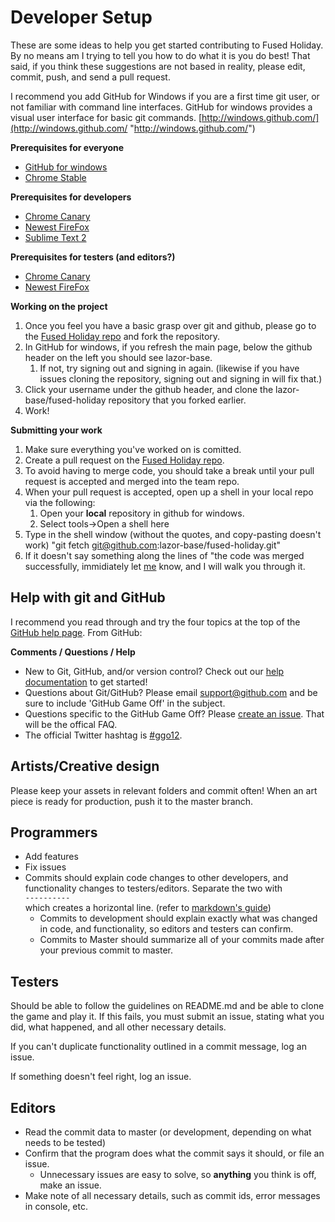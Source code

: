 # Developer Setup #

These are some ideas to help you get started contributing to Fused Holiday. By no means am I trying to tell you how to do what it is you do best! That said, if you think these suggestions are not based in reality, please edit, commit, push, and send a pull request.

I recommend you add GitHub for Windows if you are a first time git user, or not familiar with command line interfaces. GitHub for windows provides a visual user interface for basic git commands. [http://windows.github.com/](http://windows.github.com/ "http://windows.github.com/")

**Prerequisites for everyone**

* [GitHub for windows](http://windows.github.com)
* [Chrome Stable](https://www.google.com/intl/en/chrome/browser/)

**Prerequisites for developers**

* [Chrome Canary](https://tools.google.com/dlpage/chromesxs)
* [Newest FireFox](http://www.mozilla.org/en-US/firefox/new/)
* [Sublime Text 2](http://www.sublimetext.com/2)

**Prerequisites for testers (and editors?)**

* [Chrome Canary](https://tools.google.com/dlpage/chromesxs)
* [Newest FireFox](http://www.mozilla.org/en-US/firefox/new/)

**Working on the project**

1. Once you feel you have a basic grasp over git and github, please go to the [Fused Holiday repo](https://github.com/lazor-base/fused-holiday "Fused Holiday Repo") and fork the repository.
2. In GitHub for windows, if you refresh the main page, below the github header on the left you should see lazor-base.
	1. If not, try signing out and signing in again. (likewise if you have issues cloning the repository, signing out and signing in will fix that.)
3. Click your username under the github header, and clone the lazor-base/fused-holiday repository that you forked earlier.
4. Work!

**Submitting your work**

1. Make sure everything you've worked on is comitted.
2. Create a pull request on the [Fused Holiday repo](https://github.com/lazor-base/fused-holiday "Fused Holiday Repo").
3. To avoid having to merge code, you should take a break until your pull request is accepted and merged into the team repo.
4. When your pull request is accepted, open up a shell in your local repo via the following:
	1. Open your **local** repository in github for windows.
	2. Select tools->Open a shell here
5. Type in the shell window (without the quotes, and copy-pasting doesn't work) "git fetch git@github.com:lazor-base/fused-holiday.git"
6. If it doesn't say something along the lines of "the code was merged successfully, immidiately let [me](https://github.com/ArkahnX "me") know, and I will walk you through it.


## Help with git and GitHub ##

I recommend you read through and try the four topics at the top of the [GitHub help page](https://help.github.com/ "GitHub help page"). From GitHub:

**Comments / Questions / Help**

* New to Git, GitHub, and/or version control? Check out our [help documentation](https://help.github.com/) to get started!
* Questions about Git/GitHub? Please email support@github.com and be sure to include 'GitHub Game Off' in the subject.
* Questions specific to the GitHub Game Off? Please [create an issue](https://github.com/github/game-off-2012/issues/new). That will be the offical FAQ.
* The official Twitter hashtag is [#ggo12](https://twitter.com/search/realtime?q=%23ggo12).

## Artists/Creative design ##

Please keep your assets in relevant folders and commit often!
When an art piece is ready for production, push it to the master branch.

## Programmers ##

* Add features
* Fix issues
* Commits should explain code changes to other developers, and functionality changes to testers/editors. Separate the two with <br>`----------`<br> which creates a horizontal line. (refer to [markdown's guide](http://daringfireball.net/projects/markdown/syntax#hr))
	* Commits to development should explain exactly what was changed in code, and functionality, so editors and testers can confirm.
	* Commits to Master should summarize all of your commits made after your previous commit to master.

## Testers ##

Should be able to follow the guidelines on README.md and be able to clone the game and play it. If this fails, you must submit an issue, stating what you did, what happened, and all other necessary details.

If you can't duplicate functionality outlined in a commit message, log an issue.

If something doesn't feel right, log an issue.

## Editors ##

* Read the commit data to master (or development, depending on what needs to be tested)
* Confirm that the program does what the commit says it should, or file an issue.
	* Unnecessary issues are easy to solve, so **anything** you think is off, make an issue.
* Make note of all necessary details, such as commit ids, error messages in console, etc.